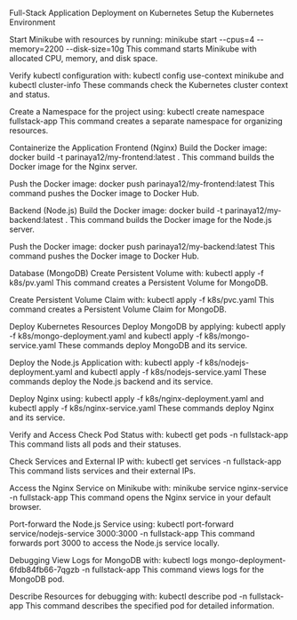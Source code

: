 Full-Stack Application Deployment on Kubernetes
Setup the Kubernetes Environment


Start Minikube with resources by running:
minikube start --cpus=4 --memory=2200 --disk-size=10g
This command starts Minikube with allocated CPU, memory, and disk space.

Verify kubectl configuration with:
kubectl config use-context minikube and kubectl cluster-info
These commands check the Kubernetes cluster context and status.

Create a Namespace for the project using:
kubectl create namespace fullstack-app
This command creates a separate namespace for organizing resources.

Containerize the Application
Frontend (Nginx)
Build the Docker image:
docker build -t parinaya12/my-frontend:latest .
This command builds the Docker image for the Nginx server.

Push the Docker image:
docker push parinaya12/my-frontend:latest
This command pushes the Docker image to Docker Hub.

Backend (Node.js)
Build the Docker image:
docker build -t parinaya12/my-backend:latest .
This command builds the Docker image for the Node.js server.

Push the Docker image:
docker push parinaya12/my-backend:latest
This command pushes the Docker image to Docker Hub.

Database (MongoDB)
Create Persistent Volume with:
kubectl apply -f k8s/pv.yaml
This command creates a Persistent Volume for MongoDB.

Create Persistent Volume Claim with:
kubectl apply -f k8s/pvc.yaml
This command creates a Persistent Volume Claim for MongoDB.

Deploy Kubernetes Resources
Deploy MongoDB by applying:
kubectl apply -f k8s/mongo-deployment.yaml and kubectl apply -f k8s/mongo-service.yaml
These commands deploy MongoDB and its service.

Deploy the Node.js Application with:
kubectl apply -f k8s/nodejs-deployment.yaml and kubectl apply -f k8s/nodejs-service.yaml
These commands deploy the Node.js backend and its service.

Deploy Nginx using:
kubectl apply -f k8s/nginx-deployment.yaml and kubectl apply -f k8s/nginx-service.yaml
These commands deploy Nginx and its service.

Verify and Access
Check Pod Status with:
kubectl get pods -n fullstack-app
This command lists all pods and their statuses.

Check Services and External IP with:
kubectl get services -n fullstack-app
This command lists services and their external IPs.

Access the Nginx Service on Minikube with:
minikube service nginx-service -n fullstack-app
This command opens the Nginx service in your default browser.

Port-forward the Node.js Service using:
kubectl port-forward service/nodejs-service 3000:3000 -n fullstack-app
This command forwards port 3000 to access the Node.js service locally.

Debugging
View Logs for MongoDB with:
kubectl logs mongo-deployment-6fdb84fb66-7qgzb  -n fullstack-app
This command views logs for the MongoDB pod.

Describe Resources for debugging with:
kubectl describe pod  -n fullstack-app
This command describes the specified pod for detailed information.
